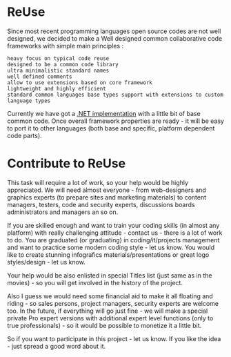 # ReUse
Since most recent programming languages open source codes are not well designed, we decided to make a Well designed common collaborative code frameworks with simple main principles :

    heavy focus on typical code reuse
    designed to be a common code library
    ultra minimalistic standard names
    well defined comments
    allow to use extensions based on core framework
    lightweight and highly efficient
    standard common languages base types support with extensions to custom language types

Currently we have got a [.NET implementation](https://solutionsmanagerit.github.io/ReUse_Net/) with a little bit of base common code.
Once overall framework properties are ready - it will be easy to port it to other languages (both base and specific, platform dependent code parts). 

# Contribute to ReUse

This task will require a lot of work, so your help would be highly appreciated.
We will need almost everyone - from web-designers and graphics experts (to prepare sites and marketing materials) to content managers, testers, code and security experts, discussions boards administrators and managers an so on.

If you are skilled enough and want to train your coding skills (in almost any platform) with really challenging attitude - contact us - there is a lot of work to do.
You are graduated (or graduating) in coding/it/projects management and want to practice some modern coding style - let us know.
You would like to create stunning infografics materials/presentations or great logo styles/design - let us know. 

Your help would be also enlisted in special Titles list (just same as in the movies) - so you will get involved in the history of the project.

Also I guess we would need some financial aid to make it all floating and riding - so sales persons, project managers, security experts are welcome too.
In the future, if everything will go just fine - we will make a special private Pro expert versions with additional expert level functions (only to true professionals) - so it would be possible to monetize it a little bit.

So if you want to participate in this project - let us know.
If you like the idea - just spread a good word about it.
